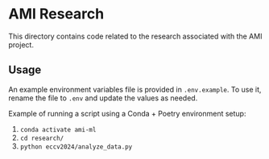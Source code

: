 # AMI Research
This directory contains code related to the research associated with the AMI project.

## Usage
An example environment variables file is provided in `.env.example`. To use it, rename the file to `.env` and update the values as needed.

Example of running a script using a Conda + Poetry environment setup:

1. `conda activate ami-ml`
2. `cd research/`
3. `python eccv2024/analyze_data.py`
